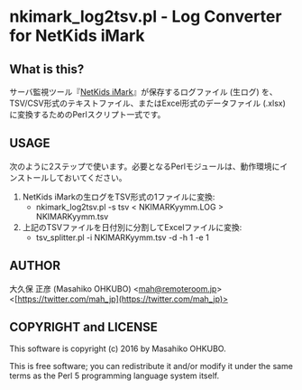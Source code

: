 # nkimark_log2tsv.pl - Log Converter for NetKids iMark

## What is this?

サーバ監視ツール『[NetKids iMark](http://www.istinc.co.jp/product/net/nki.html)』が保存するログファイル (生ログ) を、TSV/CSV形式のテキストファイル、またはExcel形式のデータファイル (.xlsx) に変換するためのPerlスクリプト一式です。

## USAGE

次のように2ステップで使います。必要となるPerlモジュールは、動作環境にインストールしておいてください。

1. NetKids iMarkの生ログをTSV形式の1ファイルに変換:
	- nkimark_log2tsv.pl -s tsv < NKIMARKyymm.LOG > NKIMARKyymm.tsv
2. 上記のTSVファイルを日付別に分割してExcelファイルに変換:
	- tsv_splitter.pl -i NKIMARKyymm.tsv -d -h 1 -e 1

## AUTHOR

大久保 正彦 (Masahiko OHKUBO) <[mah@remoteroom.jp](mailto:mah@remoteroom.jp)> <[https://twitter.com/mah_jp](https://twitter.com/mah_jp)>

## COPYRIGHT and LICENSE

This software is copyright (c) 2016 by Masahiko OHKUBO.

This is free software; you can redistribute it and/or modify it under the same terms as the Perl 5 programming language system itself.
